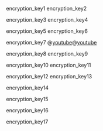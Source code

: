 encryption_key1
encryption_key2


encryption_key3
encryption_key4


encryption_key5
encryption_key6


encryption_key7
@[youtube](wMSYlOfS2uE)@[youtube](tXR1N_D-9UU)

encryption_key8
encryption_key9


encryption_key10
encryption_key11


encryption_key12
encryption_key13


encryption_key14


encryption_key15


encryption_key16


encryption_key17
